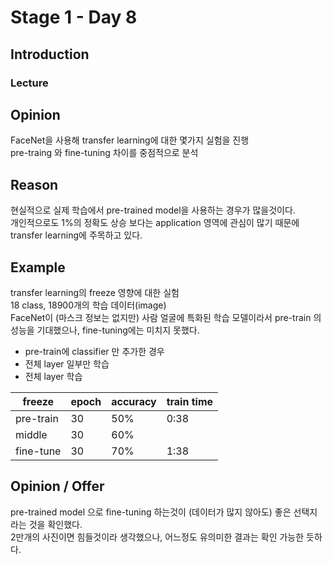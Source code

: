 # Stage 1 - Day 8

## Introduction

### Lecture

## Opinion

FaceNet을 사용해 transfer learning에 대한 몇가지 실험을 진행  
pre-traing 와 fine-tuning 차이를 중점적으로 분석

## Reason

현실적으로 실제 학습에서 pre-trained model을 사용하는 경우가 많을것이다.  
개인적으로도 1%의 정확도 상승 보다는 application 영역에 관심이 많기 때문에 transfer learning에 주목하고 있다.

## Example

transfer learning의 freeze 영향에 대한 실험  
18 class, 18900개의 학습 데이터(image)  
FaceNet이 (마스크 정보는 없지만) 사람 얼굴에 특화된 학습 모델이라서 pre-train 의 성능을 기대했으나, fine-tuning에는 미치지 못했다.

- pre-train에 classifier 만 추가한 경우
- 전체 layer 일부만 학습
- 전체 layer 학습

| freeze    | epoch | accuracy | train time |
| --------- | ----- | -------- | ---------- |
| pre-train | 30    | 50%      | 0:38       |
| middle    | 30    | 60%      |            |
| fine-tune | 30    | 70%      | 1:38       |

## Opinion / Offer

pre-trained model 으로 fine-tuning 하는것이 (데이터가 많지 않아도) 좋은 선택지라는 것을 확인했다.  
2만개의 사진이면 힘들것이라 생각했으나, 어느정도 유의미한 결과는 확인 가능한 듯하다.
